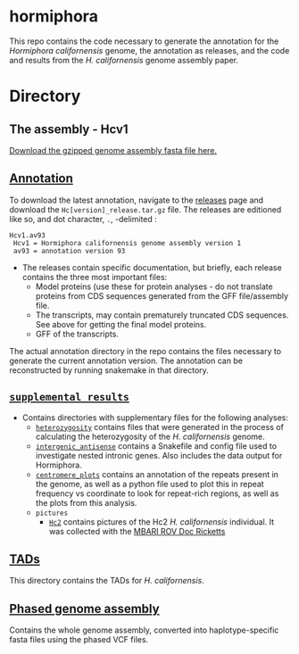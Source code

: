 # hormiphora

This repo contains the code necessary to generate the annotation for the _Hormiphora californensis_ genome, the annotation as releases, and the code and results from the _H. californensis_ genome assembly paper.

# Directory

## The assembly - Hcv1

[Download the gzipped genome assembly fasta file here.](https://github.com/conchoecia/hormiphora/blob/master/annotation/raw_files/UCSC_Hcal_v1.fa.gz)

## [Annotation](https://github.com/conchoecia/hormiphora/tree/master/annotation)

To download the latest annotation, navigate to the [releases](https://github.com/conchoecia/hormiphora/releases) page and download the `Hc[version]_release.tar.gz` file. The releases are editioned like so, and dot character, `.`, -delimited :

```
Hcv1.av93
 Hcv1 = Hormiphora californensis genome assembly version 1
 av93 = annotation version 93
```

- The releases contain specific documentation, but briefly, each release contains the three most important files:
  - Model proteins (use these for protein analyses - do not translate proteins from CDS sequences generated from the GFF file/assembly file.
  - The transcripts, may contain prematurely truncated CDS sequences. See above for getting the final model proteins.
  - GFF of the transcripts.

The actual annotation directory in the repo contains the files necessary to generate the current annotation version. The annotation can be reconstructed by running snakemake in that directory.

## [`supplemental_results`](https://github.com/conchoecia/hormiphora/tree/master/supplemental_results)

- Contains directories with supplementary files for the following analyses:
  - [`heterozygosity`](https://github.com/conchoecia/hormiphora/tree/master/supplemental_results/heterozygosity) contains files that were generated in the process of calculating the heterozygosity of the _H. californensis_ genome.
  - [`intergenic_antisense`](https://github.com/conchoecia/hormiphora/tree/master/supplemental_results/intergenic_antisense) contains a Snakefile and config file used to investigate nested intronic genes. Also includes the data output for Hormiphora.
  - [`centromere_plots`](https://github.com/conchoecia/hormiphora/tree/master/supplemental_results/centrometere_plots) contains an annotation of the repeats present in the genome, as well as a python file used to plot this in repeat frequency vs coordinate to look for repeat-rich regions, as well as the plots from this analysis.
  - `pictures`
    - [`Hc2`](https://github.com/conchoecia/hormiphora/tree/master/supplemental_results/pictures/Hc2) contains pictures of the Hc2 _H. californensis_ individual. It was collected with the [MBARI ROV Doc Ricketts](https://www.mbari.org/at-sea/vehicles/remotely-operated-vehicles/rov-doc-ricketts/)

## [TADs](https://github.com/conchoecia/hormiphora/tree/master/TADs)

This directory contains the TADs for _H. californensis_.

## [Phased genome assembly](https://github.com/conchoecia/hormiphora/tree/master/phased_genome_assembly)

Contains the whole genome assembly, converted into haplotype-specific fasta files using the phased VCF files.

